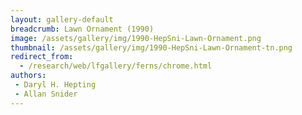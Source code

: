 ```yaml
---
layout: gallery-default
breadcrumb: Lawn Ornament (1990)
image: /assets/gallery/img/1990-HepSni-Lawn-Ornament.png
thumbnail: /assets/gallery/img/1990-HepSni-Lawn-Ornament-tn.png
redirect_from:
  - /research/web/lfgallery/ferns/chrome.html
authors:
 - Daryl H. Hepting
 - Allan Snider
---
```

